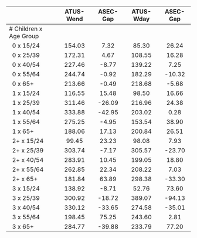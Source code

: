 
|                      |    ATUS-Wend |     ASEC-Gap |    ATUS-Wday |     ASEC-Gap |
| -------------------- | :----------: | :----------: | :----------: | :----------: |
| # Children x Age Group |              |              |              |              |
| &nbsp;&nbsp;0 x 15/24 |       154.03 |         7.32 |        85.30 |        26.24 |
| &nbsp;&nbsp;0 x 25/39 |       172.31 |         4.67 |       108.55 |        16.28 |
| &nbsp;&nbsp;0 x 40/54 |       227.46 |        -8.77 |       139.22 |         7.25 |
| &nbsp;&nbsp;0 x 55/64 |       244.74 |        -0.92 |       182.29 |       -10.32 |
| &nbsp;&nbsp;0 x 65+  |       213.66 |        -0.49 |       218.68 |        -5.68 |
| &nbsp;&nbsp;1 x 15/24 |       116.55 |        15.48 |        98.50 |        16.66 |
| &nbsp;&nbsp;1 x 25/39 |       311.46 |       -26.09 |       216.96 |        24.38 |
| &nbsp;&nbsp;1 x 40/54 |       333.88 |       -42.95 |       203.02 |         0.28 |
| &nbsp;&nbsp;1 x 55/64 |       275.25 |        -4.95 |       153.54 |        38.90 |
| &nbsp;&nbsp;1 x 65+  |       188.06 |        17.13 |       200.84 |        26.51 |
| &nbsp;&nbsp;2+ x 15/24 |        99.45 |        23.23 |        98.08 |         7.93 |
| &nbsp;&nbsp;2+ x 25/39 |       303.74 |        -7.17 |       305.57 |       -23.70 |
| &nbsp;&nbsp;2+ x 40/54 |       283.91 |        10.45 |       199.05 |        18.80 |
| &nbsp;&nbsp;2+ x 55/64 |       262.85 |        22.34 |       208.22 |         7.03 |
| &nbsp;&nbsp;2+ x 65+ |       181.84 |        63.89 |       298.38 |       -33.30 |
| &nbsp;&nbsp;3 x 15/24 |       138.92 |        -8.71 |        52.76 |        73.60 |
| &nbsp;&nbsp;3 x 25/39 |       300.92 |       -18.72 |       389.07 |       -94.13 |
| &nbsp;&nbsp;3 x 40/54 |       330.12 |       -33.65 |       274.58 |       -35.01 |
| &nbsp;&nbsp;3 x 55/64 |       198.45 |        75.25 |       243.60 |         2.81 |
| &nbsp;&nbsp;3 x 65+  |       284.77 |       -39.88 |       233.79 |        77.20 |

